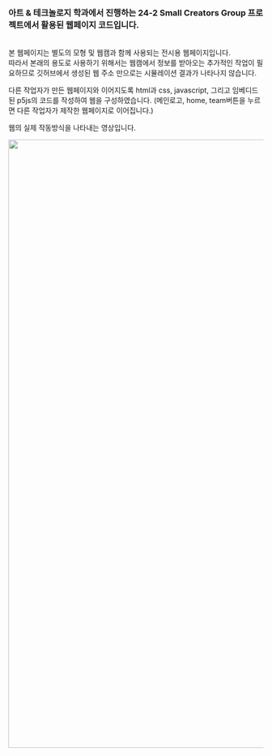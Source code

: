 <h3>아트 & 테크놀로지 학과에서 진행하는 24-2 Small Creators Group 프로젝트에서 활용된 웹페이지 코드입니다. </h3>
<br>본 웹페이지는 별도의 모형 및 웹캠과 함께 사용되는 전시용 웹페이지입니다.<br> 
따라서 본래의 용도로 사용하기 위해서는 웹캠에서 정보를 받아오는 추가적인 작업이 필요하므로 깃허브에서 생성된 웹 주소 만으로는 시뮬레이션 결과가 나타나지 않습니다. 

다른 작업자가 만든 웹페이지와 이어지도록 html과 css, javascript, 그리고 임베디드 된 p5js의 코드를 작성하여 웹을 구성하였습니다.
(메인로고, home, team버튼을 누르면 다른 작업자가 제작한 웹페이지로 이어집니다.)

웹의 실제 작동방식을 나타내는 영상입니다. 

<img src="https://github.com/user-attachments/assets/b18c6ff7-aa95-4ee0-929a-e277f311c1ca" width = 1200px>


